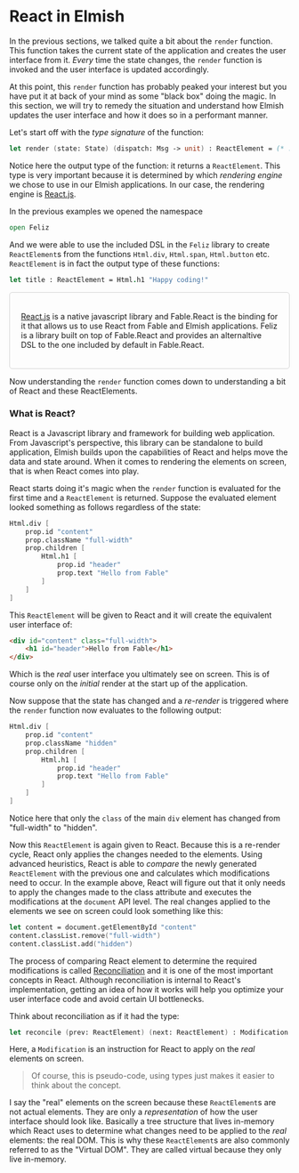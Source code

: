 # React in Elmish

In the previous sections, we talked quite a bit about the `render` function. This function takes the current state of the application and creates the user interface from it. *Every* time the state changes, the `render` function is invoked and the user interface is updated accordingly.

At this point, this `render` function has probably peaked your interest but you have put it at back of your mind as some "black box" doing the magic. In this section, we will try to remedy the situation and understand how Elmish updates the user interface and how it does so in a performant manner.

Let's start off with the *type signature* of the function:
```fsharp
let render (state: State) (dispatch: Msg -> unit) : ReactElement = (* . . . *)
```
Notice here the output type of the function: it returns a `ReactElement`. This type is very important because it is determined by which *rendering engine* we chose to use in our Elmish applications. In our case, the rendering engine is [React.js](https://reactjs.org/).

In the previous examples we opened the namespace
```fsharp
open Feliz
```
And we were able to use the included DSL in the `Feliz` library to create `ReactElement`s from the functions `Html.div`, `Html.span`, `Html.button` etc. `ReactElement` is in fact the output type of these functions:
```fsharp
let title : ReactElement = Html.h1 "Happy coding!"
```
<div style="padding:20px; border: 1px solid lightgrey;border-radius:5px;">

[React.js](https://reactjs.org) is a native javascript library and Fable.React is the binding for it that allows us to use React from Fable and Elmish applications. Feliz is a library built on top of Fable.React and provides an alternaltive DSL to the one included by default in Fable.React.

</div>

Now understanding the `render` function comes down to understanding a bit of React and these ReactElements.

### What is React?

React is a Javascript library and framework for building web application. From Javascript's perspective, this library can be standalone to build application, Elmish builds upon the capabilities of React and helps move the data and state around. When it comes to rendering the elements on screen, that is when React comes into play.

React starts doing it's magic when the `render` function is evaluated for the first time and a `ReactElement` is returned. Suppose the evaluated element looked something as follows regardless of the state:
```fsharp
Html.div [
    prop.id "content"
    prop.className "full-width"
    prop.children [
        Html.h1 [
            prop.id "header"
            prop.text "Hello from Fable"
        ]
    ]
]
```
This `ReactElement` will be given to React and it will create the equivalent user interface of:
```html
<div id="content" class="full-width">
    <h1 id="header">Hello from Fable</h1>
</div>
```
Which is the *real* user interface you ultimately see on screen. This is of course only on the *initial* render at the start up of the application.

Now suppose that the state has changed and a *re-render* is triggered where the `render` function now evaluates to the following output:
```fsharp {highlight: [3]}
Html.div [
    prop.id "content"
    prop.className "hidden"
    prop.children [
        Html.h1 [
            prop.id "header"
            prop.text "Hello from Fable"
        ]
    ]
]
```
Notice here that only the `class` of the main `div` element has changed from "full-width" to "hidden".

Now this `ReactElement` is again given to React. Because this is a re-render cycle, React only applies the changes needed to the elements. Using advanced heuristics, React is able to *compare* the newly generated `ReactElement` with the previous one and calculates which modifications need to occur. In the example above, React will figure out that it only needs to apply the changes made to the class attribute and executes the modifications at the `document` API level. The real changes applied to the elements we see on screen could look something like this:
```fsharp
let content = document.getElementById "content"
content.classList.remove("full-width")
content.classList.add("hidden")
```
The process of comparing React element to determine the required modifications is called [Reconciliation](https://reactjs.org/docs/reconciliation.html) and it is one of the most important concepts in React. Although reconciliation is internal to React's implementation, getting an idea of how it works will help you optimize your user interface code and avoid certain UI bottlenecks.

Think about reconciliation as if it had the type:
```fsharp
let reconcile (prev: ReactElement) (next: ReactElement) : Modification list = (*...*)
```
Here, a `Modification` is an instruction for React to apply on the *real* elements on screen.

> Of course, this is pseudo-code, using types just makes it easier to think about the concept.

I say the "real" elements on the screen because these `ReactElement`s are not actual elements. They are only a *representation* of how the user interface should look like. Basically a tree structure that lives in-memory which React uses to determine what changes need to be applied to the *real* elements: the real DOM. This is why these `ReactElement`s are also commonly referred to as the "Virtual DOM". They are called virtual because they only live in-memory.